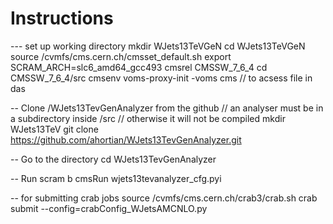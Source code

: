 
# Instructions
--- set up working directory
mkdir WJets13TeVGeN
cd WJets13TeVGeN
source /cvmfs/cms.cern.ch/cmsset_default.sh
export SCRAM_ARCH=slc6_amd64_gcc493
cmsrel CMSSW_7_6_4
cd CMSSW_7_6_4/src
cmsenv
voms-proxy-init -voms cms // to acsess file in das

-- Clone /WJets13TevGenAnalyzer from the github
// an analyser must be in a subdirectory inside /src
// otherwise it will not be compiled 
mkdir WJets13TeV
git clone https://github.com/ahortian/WJets13TevGenAnalyzer.git

-- Go to the directory
cd WJets13TevGenAnalyzer

-- Run
scram b
cmsRun wjets13tevanalyzer_cfg.pyi

-- for submitting crab jobs
source /cvmfs/cms.cern.ch/crab3/crab.sh
crab submit --config=crabConfig_WJetsAMCNLO.py

